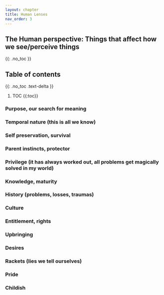 ```yaml
---
layout: chapter
title: Human Lenses
nav_order: 3
---
```


## The Human perspective: Things that affect how we see/perceive things
{{: .no_toc }}

<h2>Table of contents</h2>
{{: .no_toc .text-delta }}

1. TOC
{{:toc}}
  
### Purpose, our search for meaning

### Temporal nature (this is all we know)

### Self preservation, survival

### Parent instincts, protector

### Privilege (it has always worked out, all problems get magically solved in my world)

### Knowledge, maturity

### History (problems, losses, traumas)

### Culture

### Entitlement, rights 

### Upbringing 

### Desires

### Rackets (lies we tell ourselves)

### Pride

### Childish
